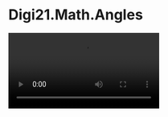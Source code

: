 # Digi21.Math.Angles

<video controls><source src="https://digi21.blob.core.windows.net/videos-ayuda/desarrollo/2.%20Digi21.Math.Angles.mp4" type="video/mp4"></video>



